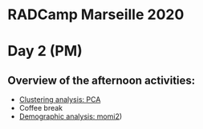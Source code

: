 # RADCamp Marseille 2020
# Day 2 (PM)

## Overview of the afternoon activities:
* [Clustering analysis: PCA](04_PCA_API.md)
* Coffee break
* [Demographic analysis: momi2](07_momi2_API.md))
